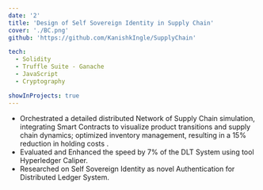```yaml
---
date: '2'
title: 'Design of Self Sovereign Identity in Supply Chain'
cover: './BC.png'
github: 'https://github.com/KanishkIngle/SupplyChain'

tech:
  - Solidity
  - Truffle Suite - Ganache
  - JavaScript
  - Cryptography

showInProjects: true
---
```


- Orchestrated a detailed distributed Network of Supply Chain simulation, integrating Smart Contracts to visualize
  product transitions and supply chain dynamics; optimized inventory management, resulting in a 15% reduction in
  holding costs .
- Evaluated and Enhanced the speed by 7% of the DLT System using tool Hyperledger Caliper.
- Researched on Self Sovereign Identity as novel Authentication for Distributed Ledger System.
